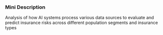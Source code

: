 ### Mini Description

Analysis of how AI systems process various data sources to evaluate and predict insurance risks across different population segments and insurance types
